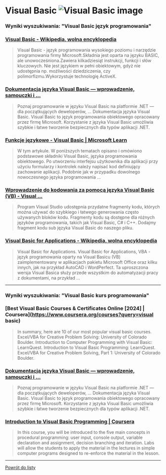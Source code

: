 # Visual Basic ![Visual Basic image](https://www.tiobe.com/wp-content/themes/tiobe/tiobe-index/images/Visual_Basic.png)
 
### Wyniki wyszukiwania: "Visual Basic język programowania" 
 
### [Visual Basic - Wikipedia, wolna encyklopedia](https://pl.wikipedia.org/wiki/Visual_Basic) 
 
 > Visual Basic - język programowania wysokiego poziomu i narzędzie programowania firmy Microsoft.Składnia jest oparta na języku BASIC, ale unowocześniona.Zawiera kilkadziesiąt instrukcji, funkcji i słów kluczowych. Nie jest językiem w pełni obiektowym, gdyż nie udostępnia np. możliwości dziedziczenia, czy polimorfizmu.Wykorzystuje technologię ActiveX.
 
 
 
 
### [Dokumentacja języka Visual Basic — wprowadzenie, samouczki i ...](https://learn.microsoft.com/pl-pl/dotnet/visual-basic/) 
 
 > Poznaj programowanie w języku Visual Basic na platformie .NET — dla początkujących deweloperów, ... Dokumentacja języka Visual Basic. Visual Basic to język programowania obiektowego opracowany przez firmę Microsoft. Korzystanie z języka Visual Basic umożliwia szybkie i łatwe tworzenie bezpiecznych dla typów aplikacji .NET.
 
 
 
 
### [Funkcje językowe - Visual Basic | Microsoft Learn](https://learn.microsoft.com/pl-pl/dotnet/visual-basic/programming-guide/language-features/) 
 
 > W tym artykule. W poniższych tematach opisano i omówiono podstawowe składniki Visual Basic, języka programowania obiektowego. Po utworzeniu interfejsu użytkownika dla aplikacji przy użyciu formularzy i kontrolek należy napisać kod definiujący zachowanie aplikacji. Podobnie jak w przypadku dowolnego nowoczesnego języka programowania ...
 
 
 
 
### [Wprowadzenie do kodowania za pomocą języka Visual Basic (VB) - Visual ...](https://learn.microsoft.com/pl-pl/visualstudio/get-started/visual-basic/tutorial-editor?view=vs-2022) 
 
 > Program Visual Studio udostępnia przydatne fragmenty kodu, których można używać do szybkiego i łatwego generowania często używanych bloków kodu. Fragmenty kodu są dostępne dla różnych języków programowania, takich jak Visual Basic, C# i C++. Dodajmy fragment kodu sub języka Visual Basic do naszego pliku.
 
 
 
 
### [Visual Basic for Applications - Wikipedia, wolna encyklopedia](https://pl.wikipedia.org/wiki/Visual_Basic_for_Applications) 
 
 > Visual Basic for Applications. Visual Basic for Applications, VBA - język programowania oparty na Visual Basicu (VB) zaimplementowany w aplikacjach pakietu Microsoft Office oraz kilku innych, jak na przykład AutoCAD i WordPerfect. Ta uproszczona wersja Visual Basica służy przede wszystkim do automatyzacji pracy z dokumentami, na przykład ...
 
 
 
 

 
---
 
### Wyniki wyszukiwania: "Visual Basic kurs programowania" 
 
### [Best Visual Basic Courses & Certificates Online [2024] | Coursera](https://www.coursera.org/courses?query=visual basic) 
 
 > In summary, here are 10 of our most popular visual basic courses. Excel/VBA for Creative Problem Solving: University of Colorado Boulder. Introduction to Computer Programming with Visual Basic: LearnQuest. Introduction to Visual Basic Programming: LearnQuest. Excel/VBA for Creative Problem Solving, Part 1: University of Colorado Boulder.
 
 
 
 
### [Dokumentacja języka Visual Basic — wprowadzenie, samouczki i ...](https://learn.microsoft.com/pl-pl/dotnet/visual-basic/) 
 
 > Poznaj programowanie w języku Visual Basic na platformie .NET — dla początkujących deweloperów, ... Dokumentacja języka Visual Basic. Visual Basic to język programowania obiektowego opracowany przez firmę Microsoft. Korzystanie z języka Visual Basic umożliwia szybkie i łatwe tworzenie bezpiecznych dla typów aplikacji .NET.
 
 
 
 
### [Introduction to Visual Basic Programming | Coursera](https://www.coursera.org/learn/visual-basic-programming-introduction) 
 
 > In this course, you will be introduced to the five main concepts in procedural programming: user input, console output, variable declaration and assignment, decision branching and iteration. Labs will allow the students to apply the material in the lectures in simple computer programs designed to re-enforce the material in the lesson.
 
 
 
 

 
---
 
 [Powrót do listy](../top20.md)
